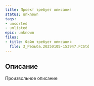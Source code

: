 ```yaml
---
title: Проект требует описания
status: unknown
tags:
- unsorted
- unlisted
epic: unknown
files:
- title: Файл требует описания
  file: 3_Резьба.20250105-153947.FCStd
---
```



## Описание

Произвольное описание